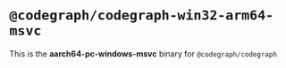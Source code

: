 # `@codegraph/codegraph-win32-arm64-msvc`

This is the **aarch64-pc-windows-msvc** binary for `@codegraph/codegraph`
